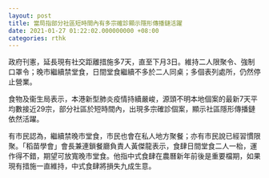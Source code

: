 ```yaml
---
layout: post
title: 當局指部分社區短時間內有多宗確診顯示隱形傳播鏈活躍
date: 2021-01-27 01:22:02.000000000 +08:00
categories: rthk
---
```


政府刊憲，延長現有社交距離措施多7天，直至下月3日。維持二人限聚令、強制口罩令；晚市繼續禁堂食，日間堂食繼續不多於二人同桌；多個表列處所，仍然停止營業。

食物及衞生局表示，本港新型肺炎疫情持續嚴峻，源頭不明本地個案的最新7天平均數接近29宗，部分社區於短時間內，出現多宗確診個案，顯示社區隱形傳播鏈依然活躍。

有市民認為，繼續禁晚市堂食，市民也會在私人地方聚餐；亦有市民說已經習慣限聚。「稻苗學會」會長兼連鎖餐廳負責人黃傑龍表示，食肆日間堂食二人一枱，運作得不錯，期望可放寬晚市堂食。他指中式食肆在農曆新年前後是重要檔期，如果現有措施一直維持，中式食肆將損失九成生意。

